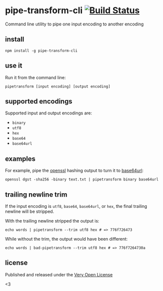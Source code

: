 # pipe-transform-cli [![Build Status](https://travis-ci.org/tobiaslabs/pipe-transform-cli.svg?branch=master)](https://travis-ci.org/tobiaslabs/pipe-transform-cli)

Command line utility to pipe one input encoding to another encoding

## install

	npm install -g pipe-transform-cli

## use it

Run it from the command line:

	pipetransform [input encoding] [output encoding]

## supported encodings

Supported input and output encodings are:

* `binary`
* `utf8`
* `hex`
* `base64`
* `base64url`

## examples

For example, pipe the [openssl](https://www.openssl.org) hashing output
to turn it to [base64url]():

	openssl dgst -sha256 -binary text.txt | pipetransform binary base64url

## trailing newline trim

If the input encoding is `utf8`, `base64`, `base64url`, or `hex`, the final
trailing newline will be stripped.

With the trailing newline stripped the output is:

	echo words | pipetransform --trim utf8 hex # => 776f726473

While without the trim, the output would have been different:

	echo words | bad-pipetransform --trim utf8 hex # => 776f7264730a

## license

Published and released under the [Very Open License](http://veryopenlicense.com)

<3
